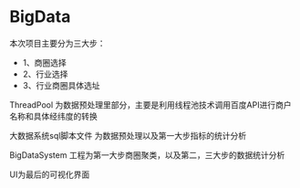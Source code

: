 # BigData
本次项目主要分为三大步：
<ul><li>1、商圈选择</li>
<li>2、行业选择</li>
<li>3、行业商圈具体选址</li>
</ul>
<p>ThreadPool 为数据预处理里部分，主要是利用线程池技术调用百度API进行商户名称和具体经纬度的转换</p>
<p>大数据系统sql脚本文件 为数据预处理以及第一大步指标的统计分析<p>
<p>BigDataSystem 工程为第一大步商圈聚类，以及第二，三大步的数据统计分析</p>
<p>UI为最后的可视化界面</p>
